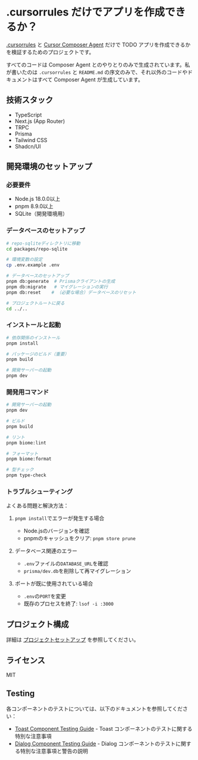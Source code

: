 # .cursorrules だけでアプリを作成できるか？

[.cursorrules](./.cursorrules) と [Cursor Composer Agent](https://www.cursor.com/features) だけで TODO アプリを作成できるかを検証するためのプロジェクトです。

すべてのコードは Composer Agent とのやりとりのみで生成されています。私が書いたのは `.cursorrules` と `README.md` の序文のみで、それ以外のコードやドキュメントはすべて Composer Agent が生成しています。

## 技術スタック

- TypeScript
- Next.js (App Router)
- TRPC
- Prisma
- Tailwind CSS
- Shadcn/UI

## 開発環境のセットアップ

### 必要要件

- Node.js 18.0.0以上
- pnpm 8.9.0以上
- SQLite（開発環境用）

### データベースのセットアップ

```bash
# repo-sqliteディレクトリに移動
cd packages/repo-sqlite

# 環境変数の設定
cp .env.example .env

# データベースのセットアップ
pnpm db:generate  # Prismaクライアントの生成
pnpm db:migrate   # マイグレーションの実行
pnpm db:reset    # （必要な場合）データベースのリセット

# プロジェクトルートに戻る
cd ../..
```

### インストールと起動

```bash
# 依存関係のインストール
pnpm install

# パッケージのビルド（重要）
pnpm build

# 開発サーバーの起動
pnpm dev
```

### 開発用コマンド

```bash
# 開発サーバーの起動
pnpm dev

# ビルド
pnpm build

# リント
pnpm biome:lint

# フォーマット
pnpm biome:format

# 型チェック
pnpm type-check
```

### トラブルシューティング

よくある問題と解決方法：

1. `pnpm install`でエラーが発生する場合
   - Node.jsのバージョンを確認
   - pnpmのキャッシュをクリア: `pnpm store prune`

2. データベース関連のエラー
   - `.env`ファイルの`DATABASE_URL`を確認
   - `prisma/dev.db`を削除して再マイグレーション

3. ポートが既に使用されている場合
   - `.env`の`PORT`を変更
   - 既存のプロセスを終了: `lsof -i :3000`

## プロジェクト構成

詳細は [プロジェクトセットアップ](./docs/project-setup.md) を参照してください。

## ライセンス

MIT

## Testing

各コンポーネントのテストについては、以下のドキュメントを参照してください：

- [Toast Component Testing Guide](docs/testing/toast.md) - Toast コンポーネントのテストに関する特別な注意事項
- [Dialog Component Testing Guide](docs/testing/dialog.md) - Dialog コンポーネントのテストに関する特別な注意事項と警告の説明
